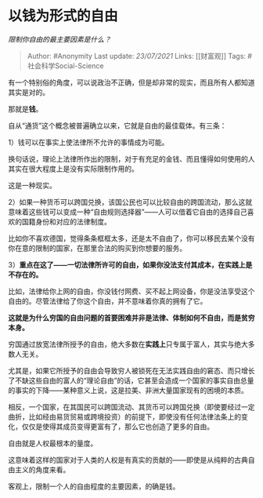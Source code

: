 # 以钱为形式的自由
*限制你自由的最主要因素是什么？*
  
> Author: #Anonymity
Last update: *23/07/2021* 
Links: [[财富观]]
Tags:  #社会科学Social-Science 



有一个特别俗的角度，可以说政治不正确，但是却非常的现实，而且所有人都知道其实是对的。

那就是**钱**。

自从“通货”这个概念被普遍确立以来，它就是自由的最佳载体。有三条：

1）钱可以在事实上使法律所不允许的事情成为可能。

换句话说，理论上法律所作出的限制，对于有充足的金钱、而且懂得如何使用的人其实在很大程度上是没有实际限制作用的。

这是一种现实。

2）如果一种货币可以跨国兑换，该国公民也可以比较自由的跨国流动，那么这就意味着这些钱可以变成一种“自由规则选择器”——人可以借着它自由的选择自己喜欢的国籍身份和对应的法律制度。

比如你不喜欢德国，觉得条条框框太多，还是太不自由了，你可以移民去某个没有你在意的限制的国家，在那里合法的购买到你想要的服务。

3）**重点在这了——一切法律所许可的自由，如果你没法支付其成本，在实践上是不存在的。**

比如，法律给你上网的自由，你没钱付网费、买不起上网设备，你是没法享受这个自由的。尽管法律给了你这个自由，并不意味着你真的拥有了它。

**这就是为什么穷国的自由问题的首要困难并非是法律、体制如何不自由，而是贫穷本身。**

穷国通过放宽法律所授予的自由，绝大多数在**实践上**只专属于富人，其实与绝大多数人无关。

尤其是，如果它所授予的自由会导致穷人被锁死在无法实践自由的窘态、而只增长了不缺这些自由的富人的“理论自由”的话，它甚至会造成一个国家的事实自由总量的事实的下降——某种意义上说，这是拉美、非洲大量国家现有的困境的本质。

相反，一个国家，在其国民可以跨国流动、其货币可以跨国兑换（即使要经过一定曲折，比如经由易货贸易或跨境投资）的前提下，即使没有任何法律法条上的变化，仅仅是使得其成员变得更富有了，那么它也创造了更多的自由。

自由就是人权最根本的量度。

这意味着这样的国家对于人类的人权是有真实的贡献的——即使是从纯粹的古典自由主义的角度来看。

客观上，限制一个人的自由程度的主要因素，的确是钱。



